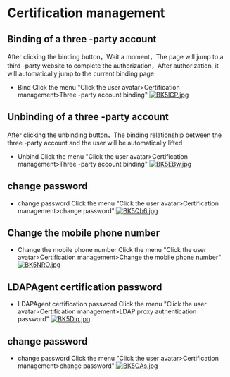 # Certification management

## Binding of a three -party account

After clicking the binding button，Wait a moment，The page will jump to a third -party website to complete the authorization，After authorization, it will automatically jump to the current binding page

* Bind Click the menu "Click the user avatar>Certification management>Three -party account binding"
[![BK5lCP.jpg](https://v1.ax1x.com/2022/10/14/BK5lCP.jpg)](https://x.imgtu.com/i/BK5lCP)

## Unbinding of a three -party account

After clicking the unbinding button，The binding relationship between the three -party account and the user will be automatically lifted

* Unbind Click the menu "Click the user avatar>Certification management>Three -party account binding"
[![BK5EBw.jpg](https://v1.ax1x.com/2022/10/14/BK5EBw.jpg)](https://x.imgtu.com/i/BK5EBw)

## change password

* change password Click the menu "Click the user avatar>Certification management>change password"
[![BK5Qb6.jpg](https://v1.ax1x.com/2022/10/14/BK5Qb6.jpg)](https://x.imgtu.com/i/BK5Qb6)
## Change the mobile phone number

* Change the mobile phone number Click the menu "Click the user avatar>Certification management>Change the mobile phone number"
[![BK5NRO.jpg](https://v1.ax1x.com/2022/10/14/BK5NRO.jpg)](https://x.imgtu.com/i/BK5NRO)
## LDAPAgent certification password

* LDAPAgent certification password Click the menu "Click the user avatar>Certification management>LDAP proxy authentication password"
[![BK5Dlq.jpg](https://v1.ax1x.com/2022/10/14/BK5Dlq.jpg)](https://x.imgtu.com/i/BK5Dlq)

## change password

* change password Click the menu "Click the user avatar>Certification management>change password"
[![BK5OAs.jpg](https://v1.ax1x.com/2022/10/14/BK5OAs.jpg)](https://x.imgtu.com/i/BK5OAs)
